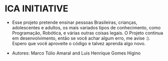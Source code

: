 # ICA INITIATIVE

* Esse projeto pretende ensinar pessoas Brasileiras, crianças, adolescentes e adultos, os mais variados tipos de conhecimento, como Programação, Robótica, e várias outras coisas legais. O Projeto continua em desenvolvimento, então se você achar algum erro, me avise :). Espero que você aproveite o código e  talvez aprenda algo novo.

* Autores: Marco Túlio Amaral and Luis Henrique Gomes Higino

